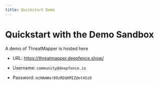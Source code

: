 ```yaml
---
title: Quickstart Demo
---
```


# Quickstart with the Demo Sandbox

A demo of ThreatMapper is hosted here

 * URL: https://threatmapper.deepfence.show/

 * Username: `community@deepfence.io`

 * Password: `mzHAmWa!89zRD$KMIZ@ot4SiO`
